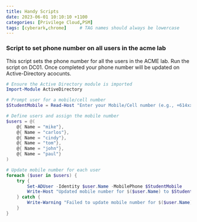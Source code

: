 ```yaml
---
title: Handy Scripts
date: 2023-06-01 10:10:10 +1100
categories: [Privilege Cloud,PSM]
tags: [cyberark,chrome]     # TAG names should always be lowercase
---
```



### Script to set phone number on all users in the acme lab
This script sets the phone number for all the users in the ACME lab. Run the script on DC01. Once completed your phone number will be updated on Active-Directory acocunts.
``` powershell
# Ensure the Active Directory module is imported
Import-Module ActiveDirectory

# Prompt user for a mobile/cell number
$StudentMobile = Read-Host "Enter your Mobile/Cell number (e.g., +614xxxxxxxx)"

# Define users and assign the mobile number
$users = @(
    @{ Name = "mike"},
    @{ Name = "carlos"},
    @{ Name = "cindy"},
    @{ Name = "tom"},
    @{ Name = "john"},
    @{ Name = "paul"}
)

# Update mobile number for each user
foreach ($user in $users) {
    try {
        Set-ADUser -Identity $user.Name -MobilePhone $StudentMobile
        Write-Host "Updated mobile number for $($user.Name) to $StudentMobile"
    } catch {
        Write-Warning "Failed to update mobile number for $($user.Name): $_"
    }
}
```